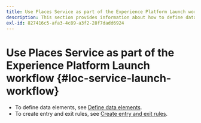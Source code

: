 ```yaml
---
title: Use Places Service as part of the Experience Platform Launch workflow
description: This section provides information about how to define data elements and create entry and exit rules in Experience Platform Launch that can be used with Places Service.
exl-id: 827416c5-afa3-4c89-a3f2-28f7dadd6924
---
```

# Use Places Service as part of the Experience Platform Launch workflow {#loc-service-launch-workflow}

* To define data elements, see [Define data elements](/help/use-places-launch-workflow/define-data-elements.md).
* To create entry and exit rules, see [Create entry and exit rules](/help/use-places-launch-workflow/create-rule-places-property.md).
